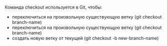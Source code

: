 Команда checkout используется в Git, чтобы:
* переключиться на произвольную существующую ветку (git
checkout branch-name)
* переключиться на произвольную существующую ветку (git checkout branch-name)
* создать новую ветку от текущей (git checkout -b new-branch-name)
